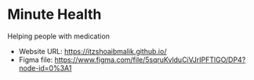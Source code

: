 # Minute Health
Helping people with medication

- Website URL: https://itzshoaibmalik.github.io/
- Figma file: https://www.figma.com/file/5sqruKvlduCiVJrIPFTlGO/DP4?node-id=0%3A1
